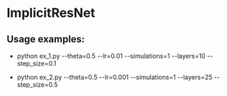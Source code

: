 # ImplicitResNet


## Usage examples:

- python ex_1.py --theta=0.5 --lr=0.01 --simulations=1 --layers=10 --step_size=0.1

- python ex_2.py --theta=0.5 --lr=0.001 --simulations=1 --layers=25 --step_size=0.5

